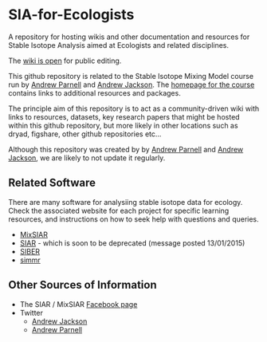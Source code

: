 # SIA-for-Ecologists
A repository for hosting wikis and other documentation and resources for Stable Isotope Analysis aimed at Ecologists and related disciplines.

The [wiki is open](https://github.com/AndrewLJackson/SIA-for-Ecologists/wiki) for public editing.

This github repository is related to the Stable Isotope Mixing Model course run by [Andrew Parnell](https://github.com/AndrewCParnell) and [Andrew Jackson](https://github.com/AndrewLJackson). The [homepage for the course](https://rawgit.com/andrewcparnell/simms_course/master/Timetable.html) contains links to additional resources and packages.

The principle aim of this repository is to act as a community-driven wiki with links to resources, datasets, key research papers that might be hosted within this github repository, but more likely in other locations such as dryad,  figshare, other github repositories etc... 

Although this repository was created by by [Andrew Parnell](https://github.com/AndrewCParnell) and [Andrew Jackson](https://github.com/AndrewLJackson), we are likely to not update it regularly.

## Related Software
There are many software for analysiing stable isotope data for ecology. Check the associated website for each project for specific learning resources, and instructions on how to seek help with questions and queries.
+ [MixSIAR](https://github.com/brianstock/MixSIAR)
+ [SIAR](https://github.com/AndrewLJackson/siar) - which is soon to be deprecated (message posted 13/01/2015)
+ [SIBER](https://github.com/AndrewLJackson/SIBER)
+ [simmr](https://github.com/andrewcparnell/simmr)

## Other Sources of Information
+ The SIAR / MixSIAR [Facebook page](https://www.facebook.com/SIAR-Stable-Isotope-Analysis-in-R-148501811896914/)
+ Twitter
    + [Andrew Jackson](http://www.twitter.com/yodacomplex)
    + [Andrew Parnell](http://www.twitter.com/parnellstats)

